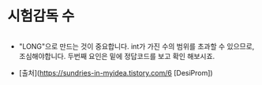 # 시험감독 수
```java

```
* "LONG"으로 만드는 것이 중요합니다. int가 가진 수의 범위를 초과할 수 있으므로, 조심해야합니다. 두번째 요인은 밑에 정답코드를 보고 확인 해보시죠.

* [출처](https://sundries-in-myidea.tistory.com/6 [DesiProm])
